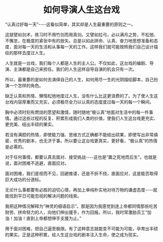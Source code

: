 <h1 align=center>如何导演人生这台戏</h1>

“认真过好每一天”----这看似简单，其实却是人生最重要的原则之一。

这就譬如剑术，练习时不用竹剑而用真剑。又譬如拉弓，必以满月之势，不松弛、不懈怠，在极度的紧张中有的放矢。总是以如此拼命、认真、奋力地思想准备和态度，面对每一天的生活和从事每一天的工作。这样我们就可能按照我们自己设计描绘的那样去度过人生。

人生就是一台戏，我们每个人都是人生的主人公。不仅如此，这台戏的编剧、导演、主演都是自己来担任。我们的人生这样自导自演的机会只有一次。

所以，最重要的是如何去演绎自己的人生，如何用尽一生的光阴描绘脚本，自己扮演一个怎样的角色。

缺乏认真和热情、懒惰松弛地度过人生，没有什么比这更浪费的了。为了使人生这台戏内容厚重而又充实，必须极尽全力以认真的态度度过每一天的每一个瞬间。

胸中必须时刻有燃烧的愿望和激情，随时随地“极认真”地面对生活中的每一件事情。通过这些过程的反复、积累形成我们人类的价值，使我们人生这台戏更充实、更完美、结出丰硕的果实。

若没有满腔的热情，即使能力强、思维方式正确都不能结出硕果，即使写出非常缜密、优秀的剧本，也无济于事。所以要让这台戏更真实，更好看，“极认真”的热情是必需的。

对于任何事情，都要认真去面对、接受挑战----这也是“置之死地而后生”。也就是说，面对困难不逃避，直面应对。

面对困难，我们是视而不见，回避推诿，还是不折不挠，直面应对，这是能否取得巨大成功的分道标。

无论什么事都要有必胜的迫切心情，再加上单纯朴实地对待万物的谦虚态度----就能找到平日可能忽视的解决问题的线索。

我把这种情况解释为“神灵的细语启示”。那是因为我感觉到连上帝都同情那些吃苦耐劳、拼命努力的人，向他们伸出援手，作为回报。所以，我时常激励员工“加油！加油！直到上帝都想伸手支援为止。”

用于面对困难，把自己逼至极限。有了这种意志就能变不可能为可能，孕育出丰硕的果实。正是这种积累，给人生这台戏的剧本注入生命，使之成为现实。

